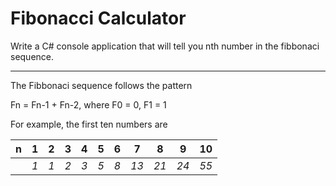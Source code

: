 # Fibonacci Calculator

Write a C# console application that will tell you nth number in the fibbonaci sequence.

---

The Fibbonaci sequence follows the pattern

Fn = Fn-1 + Fn-2, where F0 = 0, F1 = 1

For example, the first ten numbers are

| n |  1   |  2   |  3   |  4  |  5  |  6  |  7   |  8   |  9   |  10  |
|---|------|------|------|-----|-----|-----|------|------|------|------|
|   | _1_  | _1_  | _2_  | _3_ | _5_ | _8_ | _13_ | _21_ | _24_ | _55_ |